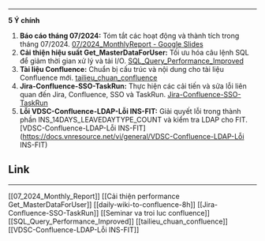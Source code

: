 

--- 
**5 Ý chính**

1. **Báo cáo tháng 07/2024:** Tóm tắt các hoạt động và thành tích trong tháng 07/2024. [07/2024_MonthlyReport - Google Slides](https://docs.google.com/presentation/d/1T3FRRkUeeFIkK1wfLwtq8JYI5uEelCMytHT41ya82Yc/edit#slide=id.g28bc3d6ac16_0_34)
2. **Cải thiện hiệu suất Get_MasterDataForUser:** Tối ưu hóa câu lệnh SQL để giảm thời gian xử lý và tải I/O. [SQL_Query_Performance_Improved](https://docs.vnresource.net/vi/general/SQL_Query_Performance_Improved)
3. **Tài liệu Confluence:** Chuẩn bị cấu trúc và nội dung cho tài liệu Confluence mới. [tailieu_chuan_confluence](https://docs.vnresource.net/vi/general/tailieu_chuan_confluence)
4. **Jira-Confluence-SSO-TaskRun:** Thực hiện các cải tiến và sửa lỗi liên quan đến Jira, Confluence, SSO và TaskRun. [Jira-Confluence-SSO-TaskRun](https://docs.vnresource.net/vi/general/Jira-Confluence-SSO-TaskRun)
5. **Lỗi VDSC-Confluence-LDAP-Lỗi INS-FIT:** Giải quyết lỗi trong thành phần INS_14DAYS_LEAVEDAYTYPE_COUNT và kiểm tra LDAP cho FIT. [VDSC-Confluence-LDAP-Lỗi INS-FIT](https://docs.vnresource.net/vi/general/VDSC-Confluence-LDAP-Lỗi INS-FIT)

## Link
--- 
[[07_2024_Monthly_Report]]
[[Cải thiện performance Get_MasterDataForUser]]
[[daily-wiki-to-confluence-8h]]
[[Jira-Confluence-SSO-TaskRun]]
[[Seminar va troi luc confluence]]
[[SQL_Query_Performance_Improved]]
[[tailieu_chuan_confluence]]
[[VDSC-Confluence-LDAP-Lỗi INS-FIT]]

